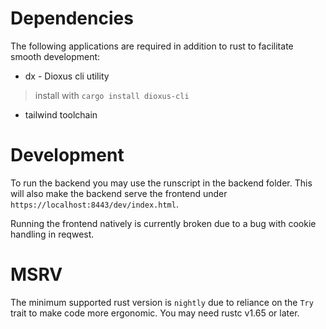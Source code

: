 # Dependencies
The following applications are required in addition to rust to facilitate smooth development:

 * dx - Dioxus cli utility
  > install with `cargo install dioxus-cli`
 * tailwind toolchain

# Development
To run the backend you may use the runscript in the backend folder. This will also make the backend serve the frontend under `https://localhost:8443/dev/index.html`.

Running the frontend natively is currently broken due to a bug with cookie handling in reqwest.

# MSRV
The minimum supported rust version is `nightly` due to reliance on the `Try` trait to make code more ergonomic. You may need rustc v1.65 or later.